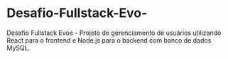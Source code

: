 # Desafio-Fullstack-Evo-
Desafio Fullstack Evoé - Projeto de gerenciamento de usuários utilizando React para o frontend e Node.js para o backend com banco de dados MySQL.
